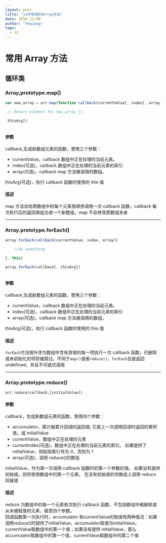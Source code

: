 ```yaml
---
layout: post
title: "js中常用的Array方法"
date: 2018-11-08
author: "Yeqiang"
tags:
  - JS
---
```


# 常用 Array 方法

## 循环类

### Array,prototype.map()

```javascript
var new_array = arr.map(function callback(currentValue[, index[, array]]){

 // Return element for new_array }[,

 thisArg])



```

#### 参数

callback,生成新数组元素的函数，使用三个参数：

- currentValue，callback 数组中正在处理的当前元素。
- index(可选)，callback 数组中正在处理的当前元素的索引
- array(可选)，callback map 方法被调用的数组。

thisArg(可选)，执行 callback 函数时使用的 this 值
#### 描述
map 方法会给原数组中的每个元素按顺序调用一次 callback 函数。callback 每次执行后的返回值组合成一个新数组，map 不会修改原数组本身

---

### Array.prototype.forEach()

```javascript
array.forEach(callback(currentValue, index, array){

    //do something

}, this)

array.forEach(callback[, thisArg])



```

#### 参数

callback,生成新数组元素的函数，使用三个参数：

- currentValue，callback 数组中正在处理的当前元素。
- index(可选)，callback 数组中正在处理的当前元素的索引
- array(可选)，callback map 方法被调用的数组。

thisArg(可选)，执行 callback 函数时使用的 this 值

#### 描述

`forEach`方法按升序为数组中含有效值的每一项执行一次 callback 函数，已删除或未初始化的项将被跳过。不同于`map()`或者`reduce()`，`forEach`总是返回 undefined，并且不可链式调用

---

### Array.prototype.reduce()

```
arr.reduce(callback,[initialValue])

```

#### 参数

callback，生成新数组元素的函数，使用四个参数：

- accumulator，累计器累计回调的返回值; 它是上一次调用回调时返回的累积值，或 initialValue
- currentValue，数组中正在处理的元素
- currentIndex(可选)，数组中正在处理的当前元素的索引。 如果提供了 initialValue，则起始索引号为 0，否则为 1
- array(可选)，调用 reduce()的数组

initialValue，作为第一次调用 callback 函数时的第一个参数的值。 如果没有提供初始值，则将使用数组中的第一个元素。 在没有初始值的空数组上调用 reduce 将报错

#### 描述

reduce 为数组中的每一个元素依次执行 callback 函数，不包括数组中被删除或从未被赋值的元素，接受四个参数。  
回调函数第一次执行时，accumulator 和currentValue的取值有两种情况：如果调用reduce()时提供了initialValue，accumulator取值为initialValue，currentValue取数组中的第一个值；如果没有提供 initialValue，那么accumulator取数组中的第一个值，currentValue取数组中的第二个值

